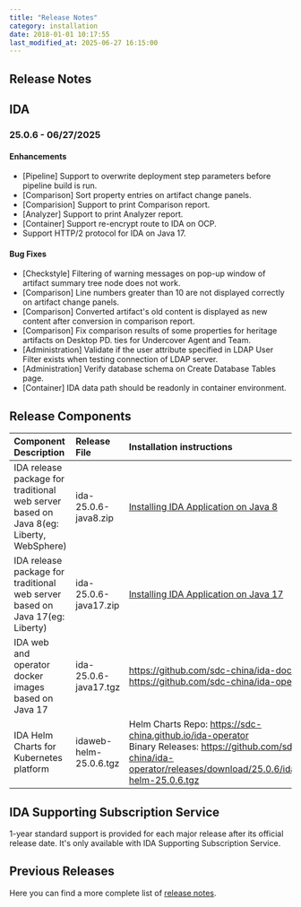 ```yaml
---
title: "Release Notes"
category: installation
date: 2018-01-01 10:17:55
last_modified_at: 2025-06-27 16:15:00
---
```


## Release Notes

## IDA

### 25.0.6 - 06/27/2025

#### Enhancements
- [Pipeline] Support to overwrite deployment step parameters before pipeline build is run.
- [Comparison] Sort property entries on artifact change panels.
- [Comparision] Support to print Comparison report.
- [Analyzer] Support to print Analyzer report.
- [Container] Support re-encrypt route to IDA on OCP.
- Support HTTP/2 protocol for IDA on Java 17.

#### Bug Fixes
- [Checkstyle] Filtering of warning messages on pop-up window of artifact summary tree node does not work.
- [Comparison] Line numbers greater than 10 are not displayed correctly on artifact change panels.
- [Comparison] Converted artifact's old content is displayed as new content after conversion in comparison report.
- [Comparison] Fix comparison results of some properties for heritage artifacts on Desktop PD.
ties for Undercover Agent and Team.
- [Administration] Validate if the user attribute specified in LDAP User Filter exists when testing connection of LDAP server.
- [Administration] Verify database schema on Create Database Tables page.
- [Container] IDA data path should be readonly in container environment.


## Release Components

| Component Description	| Release File	| Installation instructions| 
|:----------------|:------------------------|:---------------|
| IDA release package for traditional web server based on Java 8(eg: Liberty, WebSphere)	| ida-25.0.6-java8.zip | [Installing IDA Application on Java 8](../installation/installation-installing-ida-application.html) |
| IDA release package for traditional web server based on Java 17(eg: Liberty)	| ida-25.0.6-java17.zip | [Installing IDA Application on Java 17](../installation/installation-installing-ida-application-java17.html) |
| IDA web and operator docker images based on Java 17| ida-25.0.6-java17.tgz	| <https://github.com/sdc-china/ida-docker> <br/> <https://github.com/sdc-china/ida-operator> |
| IDA Helm Charts for Kubernetes platform | idaweb-helm-25.0.6.tgz	| Helm Charts Repo: <https://sdc-china.github.io/ida-operator> <br/> Binary Releases: <https://github.com/sdc-china/ida-operator/releases/download/25.0.6/idaweb-helm-25.0.6.tgz> |

## IDA Supporting Subscription Service
1-year standard support is provided for each major release after its official release date. It's only available with IDA Supporting Subscription Service.

## Previous Releases

Here you can find a more complete list of [release notes](../references/references-previous-release-notes.html).
